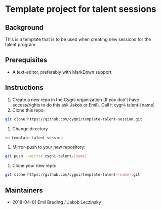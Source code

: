 # Template project for talent sessions

## Background
This is a template that is to be used when creating new sessions for the talent program.

## Prerequisites
* A text-editor, preferably with MarkDown support. 

## Instructions
1. Create a new repo in the Cygni organization (If you don't have access/rights to do this ask Jakob or Emil). Call it cygni-talent-[name]
1. Clone this repo: 
```bash 
git clone https://github.com/cygni/template-talent-session.git
```
1. Change directory
```bash
cd template-talent-session
```
1. Mirror-push to your new repository:
```bash
git push --mirror cygni-talent-[name]
```
1. Clone your new repo: 
```bash 
git clone https://github.com/cygni/template-talent-[name].git
```

## Maintainers
* 2018-04-01 Emil Breding / Jakob Leczinsky 
